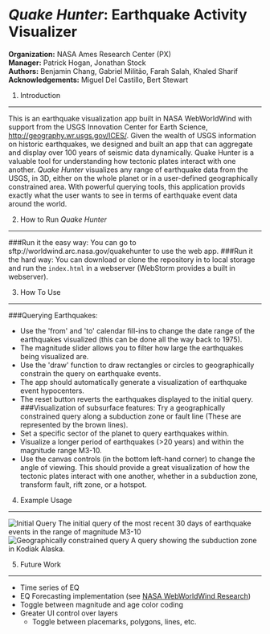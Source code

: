 *Quake Hunter*: Earthquake Activity Visualizer
====================
**Organization:** NASA Ames Research Center (PX)  
**Manager:** Patrick Hogan, Jonathan Stock  
**Authors:** Benjamin Chang, Gabriel Militão, Farah Salah, Khaled Sharif  
**Acknowledgements:** Miguel Del Castillo, Bert Stewart

1. Introduction
-----
This is an earthquake visualization app built in NASA WebWorldWind with support from the USGS Innovation Center for Earth Science, http://geography.wr.usgs.gov/ICES/. Given the wealth of USGS information on historic earthquakes, we designed and built an app that can aggregate and display over 100 years of seismic data dynamically. Quake Hunter is a valuable tool for understanding how tectonic plates interact with one another. *Quake Hunter* visualizes any range of earthquake data from the USGS, in 3D, either on the whole planet or in a user-defined geographically constrained area. With powerful querying tools, this application provids exactly what the user wants to see in terms of earthquake event data around the world.

2. How to Run *Quake Hunter*
-----
###Run it the easy way:
You can go to sftp://worldwind.arc.nasa.gov/quakehunter to use the web app.
###Run it the hard way:
You can download or clone the repository in to local storage and run the `index.html` in a webserver (WebStorm provides a built in webserver).

3. How To Use
-----
###Querying Earthquakes:
  * Use the 'from' and 'to' calendar fill-ins to change the date range of the earthquakes visualized (this can be done all the way back to 1975).
  * The magnitude slider allows you to filter how large the earthquakes being visualized are.
  * Use the 'draw' function to draw rectangles or circles to geographically constrain the query on earthquake events.
  * The app should automatically generate a visualization of earthquake event hypocenters.
  * The reset button reverts the earthquakes displayed to the initial query.
###Visualization of subsurface features:
Try a geographically constrained query along a subduction zone or fault line (These are represented by the brown lines).
  * Set a specific sector of the planet to query earthquakes within.
  * Visualize a longer period of earthquakes (>20 years) and within the magnitude range M3-10.
  * Use the canvas controls (in the bottom left-hand corner) to change the angle of viewing. This should provide a great visualization of how the tectonic plates interact with one another, whether in a subduction zone, transform fault, rift zone, or a hotspot.

4. Example Usage
------
![Initial Query](https://github.com/NASAWorldWindResearch/Quake-Hunter-App/blob/master/documentation_pix/new_eq_app1.png)
The initial query of the most recent 30 days of earthquake events in the range of magnitude M3-10  
![Geographically constrained query](https://github.com/NASAWorldWindResearch/Quake-Hunter-App/blob/master/documentation_pix/Query75-today.png)
A query showing the subduction zone in Kodiak Alaska.

5. Future Work
---
* Time series of EQ
* EQ Forecasting implementation (see [NASA WebWorldWind Research](https://github.com/NASAWorldWindResearch/EarthquakeApp))
* Toggle between magnitude and age color coding
* Greater UI control over layers
    * Toggle between placemarks, polygons, lines, etc.
